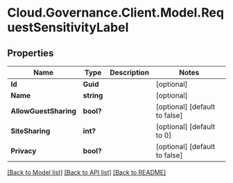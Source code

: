 # Cloud.Governance.Client.Model.RequestSensitivityLabel
## Properties

Name | Type | Description | Notes
------------ | ------------- | ------------- | -------------
**Id** | **Guid** |  | [optional] 
**Name** | **string** |  | [optional] 
**AllowGuestSharing** | **bool?** |  | [optional] [default to false]
**SiteSharing** | **int?** |  | [optional] [default to 0]
**Privacy** | **bool?** |  | [optional] [default to false]

[[Back to Model list]](../README.md#documentation-for-models) [[Back to API list]](../README.md#documentation-for-api-endpoints) [[Back to README]](../README.md)

